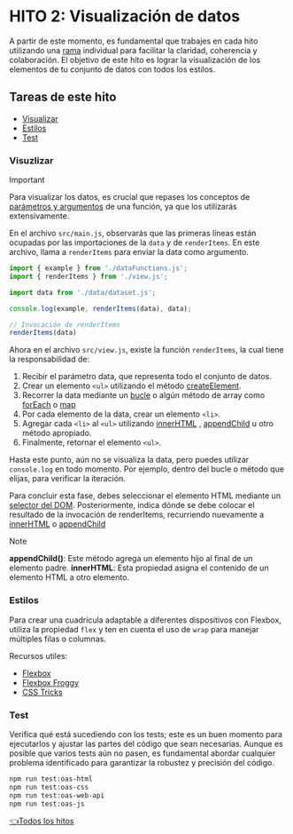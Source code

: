 # **HITO 2:** Visualización de datos

A partir de este momento, es fundamental que
trabajes en cada hito utilizando una
[rama](https://www.atlassian.com/es/git/tutorials/comparing-workflows/feature-branch-workflow)
individual para facilitar la claridad, coherencia y colaboración.
El objetivo de este hito es lograr la visualización de
los elementos de tu conjunto de datos con todos los estilos.

## Tareas de este hito

- [Visualizar](#visuzlizar)
- [Estilos](#estilos)
- [Test](#test)

### Visuzlizar

> [!IMPORTANT]
> Para visualizar los datos, es crucial que repases
> los conceptos de
> [parámetros y argumentos](https://www.youtube.com/watch?v=5VVBrfWQ2Wk)
> de una función, ya que los utilizarás extensivamente.

En el archivo `src/main.js`, observarás que las primeras líneas
están ocupadas por las importaciones de la `data` y de `renderItems`.
En este archivo, llama a `renderItems` para enviar la data como argumento.

```js
import { example } from './dataFunctions.js';
import { renderItems } from './view.js';

import data from './data/dataset.js';

console.log(example, renderItems(data), data);

// Invocación de renderItems
renderItems(data)
```

Ahora en el archivo `src/view.js`, existe la función `renderItems`,
la cual tiene la responsabilidad de:

1. Recibir el parámetro data, que representa todo el conjunto de datos.
1. Crear un elemento `<ul>` utilizando el método
[createElement](https://developer.mozilla.org/es/docs/Web/API/Document/createElement).
1. Recorrer la data mediante un
[bucle](https://developer.mozilla.org/es/docs/Web/JavaScript/Guide/Loops_and_iteration)
o algún método de array como
[forEach](https://developer.mozilla.org/es/docs/Web/JavaScript/Reference/Global_Objects/Array/forEach)
o
[map](https://developer.mozilla.org/es/docs/Web/JavaScript/Reference/Global_Objects/Array/map)
1. Por cada elemento de la data, crear un elemento `<li>`.
1. Agregar cada `<li>` al `<ul>` utilizando
[innerHTML](https://developer.mozilla.org/es/docs/Web/API/Element/innerHTML) ,
[appendChild](https://developer.mozilla.org/es/docs/Web/API/Node/appendChild)
u otro método apropiado.
1. Finalmente, retornar el elemento `<ul>`.

Hasta este punto, aún no se visualiza la data, pero puedes utilizar
`console.log` en todo momento. Por ejemplo, dentro del bucle o método que
elijas, para verificar la iteración.

Para concluir esta fase, debes seleccionar el elemento HTML mediante un
[selector del DOM](https://developer.mozilla.org/es/docs/Web/API/Document_object_model/Locating_DOM_elements_using_selectors).
Posteriormente, indica dónde se debe colocar el resultado de la invocación de
renderItems, recurriendo nuevamente a
[innerHTML](https://developer.mozilla.org/es/docs/Web/API/Element/innerHTML) o
[appendChild](https://developer.mozilla.org/es/docs/Web/API/Node/appendChild)

> [!NOTE]
> **appendChild()**: Este método agrega un elemento hijo al final de un elemento padre.
> **innerHTML**: Esta propiedad asigna el contenido de un elemento HTML a otro elemento.

### Estilos

Para crear una cuadrícula adaptable a diferentes dispositivos
con Flexbox, utiliza la propiedad `flex` y ten en cuenta el uso
de `wrap` para manejar múltiples filas o columnas.

Recursos utiles:

- [Flexbox](https://curriculum.laboratoria.la/es/topics/css/css/flexbox)
- [Flexbox Froggy](https://flexboxfroggy.com/#es)
- [CSS Tricks](https://css-tricks.com/snippets/css/a-guide-to-flexbox/)

### Test

Verifica qué está sucediendo con los tests;
este es un buen momento para ejecutarlos y ajustar
las partes del código que sean necesarias. Aunque
es posible que varios tests aún no pasen, es
fundamental abordar cualquier problema identificado
para garantizar la robustez y precisión del código.

``` sh
npm run test:oas-html
npm run test:oas-css
npm run test:oas-web-api
npm run test:oas-js
```

[👈Todos los hitos](../README.md#6-hitos)

